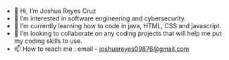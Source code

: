 - 👋 Hi, I’m Joshua Reyes Cruz
- 👀 I’m interested in software engineering and cybersecurity. 
- 🌱 I’m currently learning how to code in java, HTML, CSS and javascript.  
- 💞️ I’m looking to collaborate on any coding projects that will help me put my coding skills to use. 
- 📫 How to reach me : email - joshuareyes09876@gmail.com


